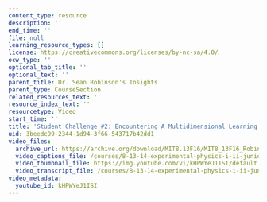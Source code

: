 ```yaml
---
content_type: resource
description: ''
end_time: ''
file: null
learning_resource_types: []
license: https://creativecommons.org/licenses/by-nc-sa/4.0/
ocw_type: ''
optional_tab_title: ''
optional_text: ''
parent_title: Dr. Sean Robinson's Insights
parent_type: CourseSection
related_resources_text: ''
resource_index_text: ''
resourcetype: Video
start_time: ''
title: 'Student Challenge #2: Encountering A Multidimensional Learning Surface'
uid: 3beedc99-2344-1d94-3f66-543717b42dd1
video_files:
  archive_url: https://archive.org/download/MIT8.13F16/MIT8_13F16_Robinson_Student_Challenge_2_300k.mp4
  video_captions_file: /courses/8-13-14-experimental-physics-i-ii-junior-lab-fall-2016-spring-2017/9d33576991d457f88d5959df23df82a9_kHPWYeJ1ISI.vtt
  video_thumbnail_file: https://img.youtube.com/vi/kHPWYeJ1ISI/default.jpg
  video_transcript_file: /courses/8-13-14-experimental-physics-i-ii-junior-lab-fall-2016-spring-2017/84ab5ef1818150ade75f3b183c6f3b7d_kHPWYeJ1ISI.pdf
video_metadata:
  youtube_id: kHPWYeJ1ISI
---
```

